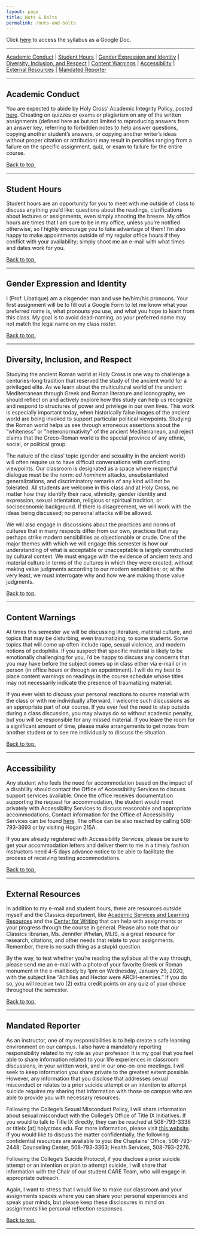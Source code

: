 ```yaml
---
layout: page
title: Nuts & Bolts
permalink: /nuts-and-bolts
---
```


<!-- add link to Google Doc syllabus when created -->
Click [here](#) to access the syllabus as a Google Doc.

---

[Academic Conduct](#academic-conduct) \| [Student Hours](#student-hours) \| [Gender Expression and Identity](#gender-expression-and-identity) \| [Diversity, Inclusion, and Respect](#diversity-inclusion-and-respect) \| [Content Warnings](#content-warnings) \| [Accessibility](#accessibility) \| [External Resources](#external-resources) \| [Mandated Reporter](#mandated-reporter)

---

## Academic Conduct
You are expected to abide by Holy Cross’ Academic Integrity Policy, posted [here](https://catalog.holycross.edu/requirements-policies/academic-policies/#academicintegritytext). Cheating on quizzes or exams or plagiarism on any of the written assignments (defined here as but not limited to reproducing answers from an answer key, referring to forbidden notes to help answer questions, copying another student’s answers, or copying another writer’s ideas without proper citation or attribution) may result in penalties ranging from a failure on the specific assignment, quiz, or exam to failure for the entire course.

[Back to top.](#top)

---

## Student Hours
Student hours are an opportunity for you to meet with me outside of class to discuss anything you’d like: questions about the readings, clarifications about lectures or assignments, even simply shooting the breeze. My office hours are times that I am sure to be in my office, unless you’re notified otherwise, so I highly encourage you to take advantage of them! I’m also happy to make appointments outside of my regular office hours if they conflict with your availability; simply shoot me an e-mail with what times and dates work for you.

[Back to top.](#top)

---

## Gender Expression and Identity
I (Prof. Libatique) am a cisgender man and use he/him/his pronouns. Your first assignment will be to fill out a Google Form to let me know what your preferred name is, what pronouns you use, and what you hope to learn from this class. My goal is to avoid dead-naming, as your preferred name may not match the legal name on my class roster.

[Back to top.](#top)

---

## Diversity, Inclusion, and Respect
Studying the ancient Roman world at Holy Cross is one way to challenge a centuries-long tradition that reserved the study of the ancient world for a privileged elite. As we learn about the multicultural world of the ancient Mediterranean through Greek and Roman literature and iconography, we should reflect on and actively explore how this study can help us recognize and respond to structures of power and privilege in our own lives. This work is especially important today, when historically false images of the ancient world are being invoked to support particular political viewpoints. Studying the Roman world helps us see through erroneous assertions about the “whiteness” or "heteronormativity" of the ancient Mediterranean, and reject claims that the Greco-Roman world is the special province of any ethnic, social, or political group.

The nature of the class’ topic (gender and sexuality in the ancient world) will often require us to have difficult conversations with conflicting viewpoints. Our classroom is designated as a space where respectful dialogue must be the norm: *ad hominem* attacks, unsubstantiated generalizations, and discriminatory remarks of any kind will not be tolerated. All students are welcome in this class and at Holy Cross, no matter how they identify their race, ethnicity, gender identity and expression, sexual orientation, religious or spiritual tradition, or socioeconomic background. If there is disagreement, we will work with the ideas being discussed; no personal attacks will be allowed.

We will also engage in discussions about the practices and norms of cultures that in many respects differ from our own, practices that may perhaps strike modern sensibilities as objectionable or crude. One of the major themes with which we will engage this semester is how our understanding of what is acceptable or unacceptable is largely constructed by cultural context. We must engage with the evidence of ancient texts and material culture in terms of the cultures in which they were created, without making value judgments according to our modern sensibilities; or, at the very least, we must interrogate why and how we are making those value judgments.

[Back to top.](#top)

---

## Content Warnings
At times this semester we will be discussing literature, material culture, and topics that may be disturbing, even traumatizing, to some students. Some topics that will come up often include rape, sexual violence, and modern notions of pedophilia. If you suspect that specific material is likely to be emotionally challenging for you, I’d be happy to discuss any concerns that you may have before the subject comes up in class either via e-mail or in person (in office hours or through an appointment). I will do my best to place content warnings on readings in the course schedule whose titles may not necessarily indicate the presence of traumatizing material.

If you ever wish to discuss your personal reactions to course material with the class or with me individually afterward, I welcome such discussions as an appropriate part of our course. If you ever feel the need to step outside during a class discussion, you may always do so without academic penalty, but you will be responsible for any missed material. If you leave the room for a significant amount of time, please make arrangements to get notes from another student or to see me individually to discuss the situation.

[Back to top.](#top)

---

## Accessibility
Any student who feels the need for accommodation based on the impact of a disability should contact the Office of Accessibility Services to discuss support services available. Once the office receives documentation supporting the request for accommodation, the student would meet privately with Accessibility Services to discuss reasonable and appropriate accommodations. Contact information for the Office of Accessibility Services can be found [here](https://www.holycross.edu/health-wellness-and-access/office-accessibility-services). The office can be also reached by calling 508-793-3693 or by visiting Hogan 215A.

If you are already registered with Accessibility Services, please be sure to get your accommodation letters and deliver them to me in a timely fashion. Instructors need 4-5 days advance notice to be able to facilitate the process of receiving testing accommodations.

[Back to top.](#top)

---

## External Resources
In addition to my e-mail and student hours, there are resources outside myself and the Classics department, like [Academic Services and Learning Resources](https://www.holycross.edu/support-and-resources/academic-services-and-learning-resources) and the [Center for Writing](https://www.holycross.edu/academics/support-and-resources/center-for-writing/writers-workshop/make-appointment) that can help with assignments or your progress through the course in general. Please also note that our Classics librarian, Ms. Jennifer Whelan, MLIS, is a great resource for research, citations, and other needs that relate to your assignments. Remember, there is no such thing as a stupid question.

By the way, to test whether you’re reading the syllabus all the way through, please send me an e-mail with a photo of your favorite Greek or Roman monument in the e-mail body by 1pm on Wednesday, January 29, 2020, with the subject line “Achilles and Hector were ARCH-enemies.” If you do so, you will receive two (2) extra credit points on any quiz of your choice throughout the semester.

[Back to top.](#top)

---

## Mandated Reporter
As an instructor, one of my responsibilities is to help create a safe learning environment on our campus.  I also have a mandatory reporting responsibility related to my role as your professor. It is my goal that you feel able to share information related to your life experiences in classroom discussions, in your written work, and in our one-on-one meetings. I will seek to keep information you share private to the greatest extent possible. However, any information that you disclose that addresses sexual misconduct or relates to a prior suicide attempt or an intention to attempt suicide requires my sharing that information with those on campus who are able to provide you with necessary resources.

Following the College’s Sexual Misconduct Policy, I will share information about sexual misconduct with the College’s Office of Title IX Initiatives. If you would to talk to Title IX directly, they can be reached at 508-793-3336 or titleix [at] holycross.edu.  For more information, please visit [this website](https://www.holycross.edu/sexual-respect-and-title-ix). If you would like to discuss the matter confidentially, the following confidential resources are available to you: the Chaplains' Office, 508-793-2448; Counseling Center, 508-793-3363; Health Services, 508-793-2276.

Following the College’s Suicide Protocol, if you disclose a prior suicide attempt or an intention or plan to attempt suicide, I will share that information with the Chair of our student CARE Team, who will engage in appropriate outreach.

Again, I want to stress that I would like to make our classroom and your assignments spaces where you can share your personal experiences and speak your minds, but please keep these disclosures in mind on assignments like personal reflection responses.

[Back to top.](#top)

---
